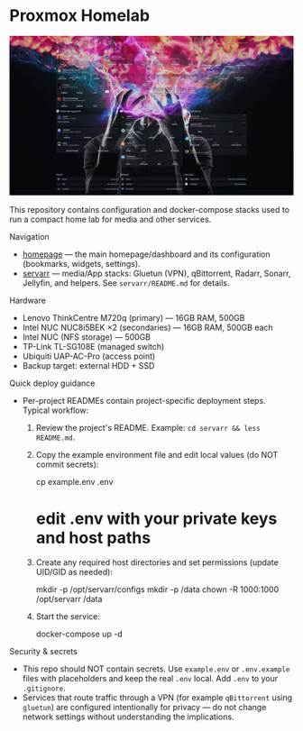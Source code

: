 # Proxmox Homelab

 ![homepage-dashboard](assets/dash-screenshot.png)

This repository contains configuration and docker-compose stacks used to run a compact home lab for media and other services.


Navigation
- [homepage](./homepage/) — the main homepage/dashboard and its configuration (bookmarks, widgets, settings).
- [servarr](./servarr/) — media/App stacks: Gluetun (VPN), qBittorrent, Radarr, Sonarr, Jellyfin, and helpers. See `servarr/README.md` for details.

Hardware
- Lenovo ThinkCentre M720q (primary) — 16GB RAM, 500GB
- Intel NUC NUC8i5BEK ×2 (secondaries) — 16GB RAM, 500GB each
- Intel NUC (NFS storage) — 500GB
- TP-Link TL-SG108E (managed switch)
- Ubiquiti UAP-AC-Pro (access point)
- Backup target: external HDD + SSD

Quick deploy guidance
- Per-project READMEs contain project-specific deployment steps. Typical workflow:

  1. Review the project's README. Example: `cd servarr && less README.md`.
  2. Copy the example environment file and edit local values (do NOT commit secrets):

     cp example.env .env
     # edit .env with your private keys and host paths

  3. Create any required host directories and set permissions (update UID/GID as needed):

     mkdir -p /opt/servarr/configs
     mkdir -p /data
     chown -R 1000:1000 /opt/servarr /data

  4. Start the service:

     docker-compose up -d

Security & secrets
- This repo should NOT contain secrets. Use `example.env` or `.env.example` files with placeholders and keep the real `.env` local. Add `.env` to your `.gitignore`.
- Services that route traffic through a VPN (for example `qBittorrent` using `gluetun`) are configured intentionally for privacy — do not change network settings without understanding the implications.



